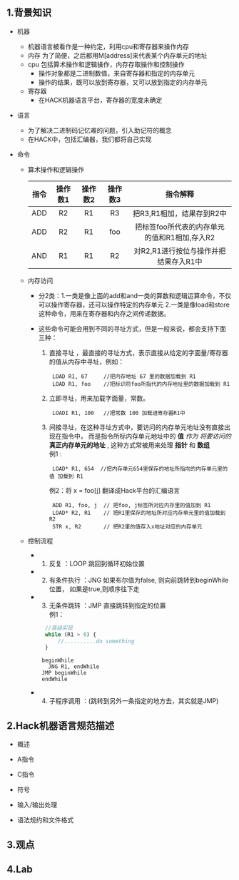## 1.背景知识
- 机器
    - 机器语言被看作是一种约定，利用cpu和寄存器来操作内存
    - 内存 为了简便，之后都用M[address]来代表某个内存单元的地址
    - cpu 包括算术操作和逻辑操作，内存存取操作和控制操作
      - 操作对象都是二进制数值，来自寄存器和指定的内存单元
      - 操作的结果，既可以放到寄存器，又可以放到指定的内存单元 
    - 寄存器
        - 在HACK机器语言平台，寄存器的宽度未确定
- 语言
    - 为了解决二进制码记忆难的问题，引入助记符的概念
    - 在HACK中，包括汇编器，我们都将自己实现
    

- 命令
    - 算术操作和逻辑操作
      
        |指令|操作数1|操作数2|操作数3|指令解释 |
        |:---:|:---:|:---:|:---:| :---: |
        |ADD  |R2   |R1   | R3  |把R3,R1相加，结果存到R2中|
        |ADD  |R2   |R1   | foo |把标签foo所代表的内存单元的值和R1相加,存入R2|
        |AND  |R1   |R1   | R2  |对R2,R1进行按位与操作并把结果存入R1中|
    
    - 内存访问
      - 分2类：1.一类是像上面的add和and一类的算数和逻辑运算命令，不仅可以操作寄存器，还可以操作特定的内存单元
              2.一类是像load和store这种命令，用来在寄存器和内存之间传递数据。
      - 这些命令可能会用到不同的寻址方式，但是一般来说，都会支持下面三种：
        
        1. 直接寻址 ，最直接的寻址方式，表示直接从给定的字面量/寄存器 的值从内存中寻址，例如：<br>
           
                LOAD R1, 67     //把内存地址 67 里的数据加载到 R1
                LOAD R1, foo    //把标识符foo所指代的内存地址里的数据加载到 R1
           
        2. 立即寻址，用来加载字面量，常数。<br>
          
                LOADI R1, 100   //把常数 100 加载进寄存器R1中
           
        3. 间接寻址，在这种寻址方式中，要访问的内存单元地址没有直接出现在指令中，
           而是指令所标内存单元地址中的 **值** *作为 将要访问的* __真正内存单元的地址__ ,
           这种方式常被用来处理 **指针** 和 **数组** 
           <br>例1 : <br>
           ```
            LOAD* R1, 654  //把内存单元654里保存的地址所指向的内存单元里的 值 加载到 R1
           ```
           例2：将 x = foo[j] 翻译成Hack平台的汇编语言 <br>

           ```
            ADD R1, foo, j  // 把foo, j标签所对应内存里的值加到 R1
            LOAD* R2, R1    // 把R1里保存的地址所对应内存单元里的值加载到R2
            STR x, R2       // 把R2里的值存入x地址对应的内存单元
           ```
          
    - 控制流程
      - 1. 反复 ：LOOP 跳回到循环初始位置
      - 2. 有条件执行 ：JNG 如果布尔值为false, 则向前跳转到beginWhile位置， 如果是true,则顺序往下走
      - 3. 无条件跳转 ：JMP 直接跳转到指定的位置
          <br>例1： <br>
          ```javascript
            //高级实现
            while (R1 > 0) {
                //..........do something
            }   
          ```
        
          ```
           beginWhile
             JNG R1, endWhile
           JMP beginWhile
           endWhile
          ```
      - 4. 子程序调用 ：(跳转到另外一条指定的地方去，其实就是JMP)

## 2.Hack机器语言规范描述
- 概述

- A指令

- C指令

- 符号

- 输入/输出处理

- 语法规约和文件格式

## 3.观点

## 4.Lab

